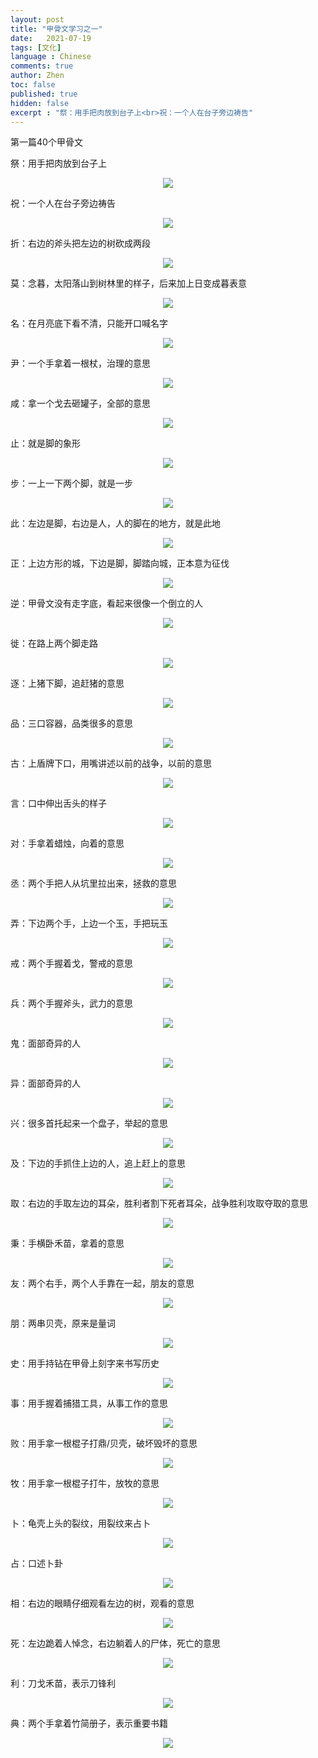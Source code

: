 ```yaml
---
layout: post
title: "甲骨文学习之一"
date:   2021-07-19
tags: [文化]
language : Chinese
comments: true
author: Zhen
toc: false
published: true
hidden: false
excerpt : "祭：用手把肉放到台子上<br>祝：一个人在台子旁边祷告"
---
```

第一篇40个甲骨文

祭：用手把肉放到台子上
<p align="center"> <img src="{{ site.imageurl }}/甲骨文学习1.png"> </p> 
祝：一个人在台子旁边祷告
<p align="center"> <img src="{{ site.imageurl }}/甲骨文学习2.png"> </p> 
折：右边的斧头把左边的树砍成两段
<p align="center"> <img src="{{ site.imageurl }}/甲骨文学习3.png"> </p> 
莫：念暮，太阳落山到树林里的样子，后来加上日变成暮表意
<p align="center"> <img src="{{ site.imageurl }}/甲骨文学习4.png"> </p> 
名：在月亮底下看不清，只能开口喊名字
<p align="center"> <img src="{{ site.imageurl }}/甲骨文学习5.png"> </p> 
尹：一个手拿着一根杖，治理的意思
<p align="center"> <img src="{{ site.imageurl }}/甲骨文学习6.png"> </p> 
咸：拿一个戈去砸罐子，全部的意思
<p align="center"> <img src="{{ site.imageurl }}/甲骨文学习7.png"> </p> 
止：就是脚的象形
<p align="center"> <img src="{{ site.imageurl }}/甲骨文学习8.png"> </p> 
步：一上一下两个脚，就是一步
<p align="center"> <img src="{{ site.imageurl }}/甲骨文学习9.png"> </p> 
此：左边是脚，右边是人，人的脚在的地方，就是此地
<p align="center"> <img src="{{ site.imageurl }}/甲骨文学习10.png"> </p> 
正：上边方形的城，下边是脚，脚踏向城，正本意为征伐
<p align="center"> <img src="{{ site.imageurl }}/甲骨文学习11.png"> </p> 
逆：甲骨文没有走字底，看起来很像一个倒立的人
<p align="center"> <img src="{{ site.imageurl }}/甲骨文学习12.png"> </p> 
徙：在路上两个脚走路
<p align="center"> <img src="{{ site.imageurl }}/甲骨文学习13.png"> </p> 
逐：上猪下脚，追赶猪的意思
<p align="center"> <img src="{{ site.imageurl }}/甲骨文学习14.png"> </p> 
品：三口容器，品类很多的意思
<p align="center"> <img src="{{ site.imageurl }}/甲骨文学习15.png"> </p> 
古：上盾牌下口，用嘴讲述以前的战争，以前的意思
<p align="center"> <img src="{{ site.imageurl }}/甲骨文学习16.png"> </p> 
言：口中伸出舌头的样子
<p align="center"> <img src="{{ site.imageurl }}/甲骨文学习17.png"> </p> 
对：手拿着蜡烛，向着的意思
<p align="center"> <img src="{{ site.imageurl }}/甲骨文学习18.png"> </p> 
丞：两个手把人从坑里拉出来，拯救的意思
<p align="center"> <img src="{{ site.imageurl }}/甲骨文学习19.png"> </p> 
弄：下边两个手，上边一个玉，手把玩玉
<p align="center"> <img src="{{ site.imageurl }}/甲骨文学习20.png"> </p> 
戒：两个手握着戈，警戒的意思
<p align="center"> <img src="{{ site.imageurl }}/甲骨文学习21.png"> </p> 
兵：两个手握斧头，武力的意思
<p align="center"> <img src="{{ site.imageurl }}/甲骨文学习22.png"> </p> 
鬼：面部奇异的人
<p align="center"> <img src="{{ site.imageurl }}/甲骨文学习23.png"> </p> 
异：面部奇异的人
<p align="center"> <img src="{{ site.imageurl }}/甲骨文学习24.png"> </p> 
兴：很多首托起来一个盘子，举起的意思
<p align="center"> <img src="{{ site.imageurl }}/甲骨文学习25.png"> </p> 
及：下边的手抓住上边的人，追上赶上的意思
<p align="center"> <img src="{{ site.imageurl }}/甲骨文学习26.png"> </p> 
取：右边的手取左边的耳朵，胜利者割下死者耳朵，战争胜利攻取夺取的意思
<p align="center"> <img src="{{ site.imageurl }}/甲骨文学习27.png"> </p> 
秉：手横卧禾苗，拿着的意思
<p align="center"> <img src="{{ site.imageurl }}/甲骨文学习28.png"> </p> 
友：两个右手，两个人手靠在一起，朋友的意思
<p align="center"> <img src="{{ site.imageurl }}/甲骨文学习29.png"> </p> 
朋：两串贝壳，原来是量词
<p align="center"> <img src="{{ site.imageurl }}/甲骨文学习30.png"> </p> 
史：用手持钻在甲骨上刻字来书写历史
<p align="center"> <img src="{{ site.imageurl }}/甲骨文学习31.png"> </p> 
事：用手握着捕猎工具，从事工作的意思
<p align="center"> <img src="{{ site.imageurl }}/甲骨文学习32.png"> </p> 
败：用手拿一根棍子打鼎/贝壳，破坏毁坏的意思
<p align="center"> <img src="{{ site.imageurl }}/甲骨文学习33.png"> </p> 
牧：用手拿一根棍子打牛，放牧的意思
<p align="center"> <img src="{{ site.imageurl }}/甲骨文学习34.png"> </p> 
卜：龟壳上头的裂纹，用裂纹来占卜
<p align="center"> <img src="{{ site.imageurl }}/甲骨文学习35.png"> </p> 
占：口述卜卦
<p align="center"> <img src="{{ site.imageurl }}/甲骨文学习36.png"> </p> 
相：右边的眼睛仔细观看左边的树，观看的意思
<p align="center"> <img src="{{ site.imageurl }}/甲骨文学习37.png"> </p> 
死：左边跪着人悼念，右边躺着人的尸体，死亡的意思
<p align="center"> <img src="{{ site.imageurl }}/甲骨文学习38.png"> </p> 
利：刀戈禾苗，表示刀锋利
<p align="center"> <img src="{{ site.imageurl }}/甲骨文学习39.png"> </p> 
典：两个手拿着竹简册子，表示重要书籍
<p align="center"> <img src="{{ site.imageurl }}/甲骨文学习40.png"> </p> 













<!--stackedit_data:
eyJoaXN0b3J5IjpbNTgyNDAwODBdfQ==
-->